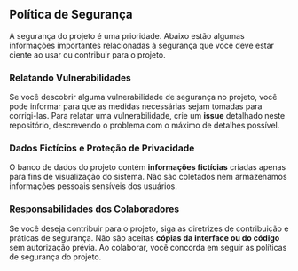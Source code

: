 <!--
## Supported Versions

Use this section to tell people about which versions of your project are
currently being supported with security updates.

| Version | Supported          |
| ------- | ------------------ |
| 5.1.x   | :white_check_mark: |
| 5.0.x   | :x:                |
| 4.0.x   | :white_check_mark: |
| < 4.0   | :x:                |
-->


## Política de Segurança
A segurança do projeto é uma prioridade. Abaixo estão algumas informações importantes relacionadas à segurança que você deve estar ciente ao usar ou contribuir para o projeto.

### Relatando Vulnerabilidades
Se você descobrir alguma vulnerabilidade de segurança no projeto, você pode informar para que as medidas necessárias sejam tomadas para corrigi-las. Para relatar uma vulnerabilidade, crie um **issue** detalhado neste repositório, descrevendo o problema com o máximo de detalhes possível.

### Dados Fictícios e Proteção de Privacidade
O banco de dados do projeto contém **informações fictícias** criadas apenas para fins de visualização do sistema. Não são coletados nem armazenamos informações pessoais sensíveis dos usuários.

### Responsabilidades dos Colaboradores
Se você deseja contribuir para o projeto, siga as diretrizes de contribuição e práticas de segurança. Não são aceitas **cópias da interface ou do código** sem autorização prévia. Ao colaborar, você concorda em seguir as políticas de segurança do projeto.

